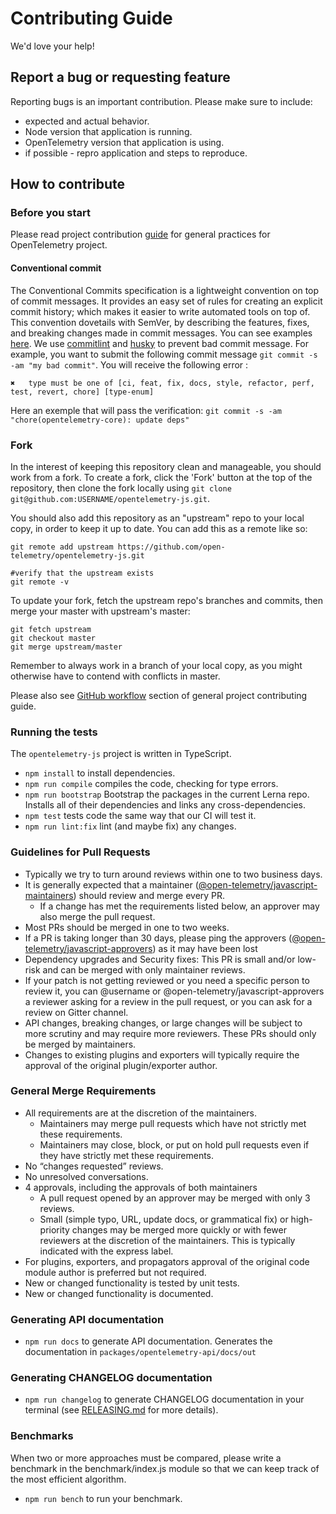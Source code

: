 # Contributing Guide

We'd love your help!

## Report a bug or requesting feature

Reporting bugs is an important contribution. Please make sure to include:

- expected and actual behavior.
- Node version that application is running.
- OpenTelemetry version that application is using.
- if possible - repro application and steps to reproduce.

## How to contribute

### Before you start

Please read project contribution
[guide](https://github.com/open-telemetry/community/blob/master/CONTRIBUTING.md)
for general practices for OpenTelemetry project.

#### Conventional commit

The Conventional Commits specification is a lightweight convention on top of commit messages. It provides an easy set of rules for creating an explicit commit history; which makes it easier to write automated tools on top of. This convention dovetails with SemVer, by describing the features, fixes, and breaking changes made in commit messages. You can see examples [here](https://www.conventionalcommits.org/en/v1.0.0-beta.4/#examples).
We use [commitlint](https://github.com/conventional-changelog/commitlint) and [husky](https://github.com/typicode/husky) to prevent bad commit message.
For example, you want to submit the following commit message `git commit -s -am "my bad commit"`.
You will receive the following error :
```
✖   type must be one of [ci, feat, fix, docs, style, refactor, perf, test, revert, chore] [type-enum]
```
Here an exemple that will pass the verification: `git commit -s -am "chore(opentelemetry-core): update deps"`

### Fork

In the interest of keeping this repository clean and manageable, you should work from a fork. To create a fork, click the 'Fork' button at the top of the repository, then clone the fork locally using `git clone git@github.com:USERNAME/opentelemetry-js.git`.

You should also add this repository as an "upstream" repo to your local copy, in order to keep it up to date. You can add this as a remote like so:
```
git remote add upstream https://github.com/open-telemetry/opentelemetry-js.git

#verify that the upstream exists
git remote -v
```

To update your fork, fetch the upstream repo's branches and commits, then merge your master with upstream's master:
```
git fetch upstream
git checkout master
git merge upstream/master
```

Remember to always work in a branch of your local copy, as you might otherwise have to contend with conflicts in master.

Please also see [GitHub workflow](https://github.com/open-telemetry/community/blob/master/CONTRIBUTING.md#github-workflow) section of general project contributing guide.

### Running the tests

The `opentelemetry-js` project is written in TypeScript.

- `npm install` to install dependencies.
- `npm run compile` compiles the code, checking for type errors.
- `npm run bootstrap` Bootstrap the packages in the current Lerna repo. Installs all of their dependencies and links any cross-dependencies.
- `npm test` tests code the same way that our CI will test it.
- `npm run lint:fix` lint (and maybe fix) any changes.

### Guidelines for Pull Requests

- Typically we try to turn around reviews within one to two business days.
- It is generally expected that a maintainer ([@open-telemetry/javascript-maintainers](https://github.com/orgs/open-telemetry/teams/javascript-maintainers)) should review and merge every PR.
  - If a change has met the requirements listed below, an approver may also merge the pull request.
- Most PRs should be merged in one to two weeks.
- If a PR is taking longer than 30 days, please ping the approvers ([@open-telemetry/javascript-approvers](https://github.com/orgs/open-telemetry/teams/javascript-approvers)) as it may have been lost
- Dependency upgrades and Security fixes: This PR is small and/or low-risk and can be merged with only maintainer reviews.
- If your patch is not getting reviewed or you need a specific person to review it, you can @username or @open-telemetry/javascript-approvers a reviewer asking for a review in the pull request, or you can ask for a review on Gitter channel.
- API changes, breaking changes, or large changes will be subject to more scrutiny and may require more reviewers. These PRs should only be merged by maintainers.
- Changes to existing plugins and exporters will typically require the approval of the original plugin/exporter author.

### General Merge Requirements

- All requirements are at the discretion of the maintainers.
  - Maintainers may merge pull requests which have not strictly met these requirements.
  - Maintainers may close, block, or put on hold pull requests even if they have strictly met these requirements.
- No “changes requested” reviews.
- No unresolved conversations.
- 4 approvals, including the approvals of both maintainers
  - A pull request opened by an approver may be merged with only 3 reviews.
  - Small (simple typo, URL, update docs, or grammatical fix) or high-priority changes may be merged more quickly or with fewer reviewers at the discretion of the maintainers. This is typically indicated with the express label.
- For plugins, exporters, and propagators approval of the original code module author is preferred but not required.
- New or changed functionality is tested by unit tests.
- New or changed functionality is documented.

### Generating API documentation
- `npm run docs` to generate API documentation. Generates the documentation in `packages/opentelemetry-api/docs/out`

### Generating CHANGELOG documentation
- `npm run changelog` to generate CHANGELOG documentation in your terminal (see [RELEASING.md](RELEASING.md) for more details).

### Benchmarks
When two or more approaches must be compared, please write a benchmark in the benchmark/index.js module so that we can keep track of the most efficient algorithm.

- `npm run bench` to run your benchmark.
